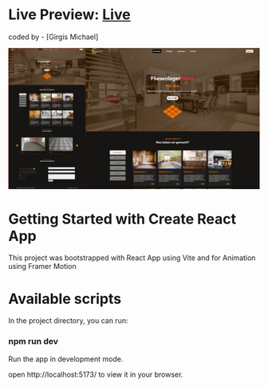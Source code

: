# Live Preview: [Live](fleisenlegerhaus.web.app)

coded by - [Girgis Michael]

![](/fliesen.jpg)

# Getting Started with Create React App

This project was bootstrapped with React App using Vite and for Animation using Framer Motion

# Available scripts

In the project directory, you can run:

### npm run dev

Run the app in development mode.

open http://localhost:5173/ to view it in your browser.





